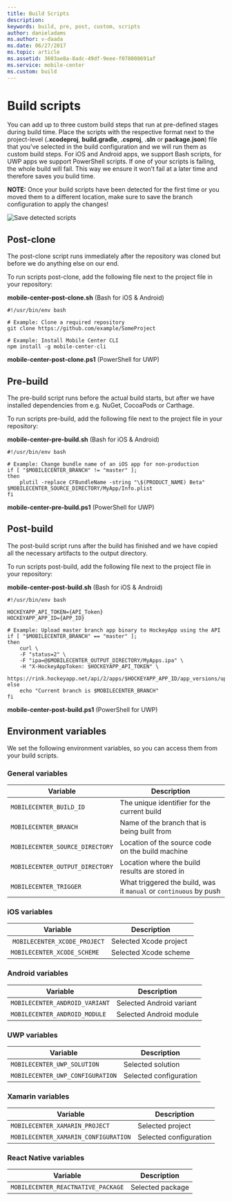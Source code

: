 ```yaml
---
title: Build Scripts
description: 
keywords: build, pre, post, custom, scripts
author: danieladams
ms.author: v-daada
ms.date: 06/27/2017
ms.topic: article
ms.assetid: 3603ae8a-8adc-49df-9eee-f078008691af
ms.service: mobile-center
ms.custom: build
---
```


# Build scripts
You can add up to three custom build steps that run at pre-defined stages during build time. Place the scripts with the respective format next to the project-level (**.xcodeproj**, **build.gradle**, **.csproj**, **.sln** or **package.json**) file that you've selected in the build configuration and we will run them as custom build steps. For iOS and Android apps, we support Bash scripts, for UWP apps we support PowerShell scripts. If one of your scripts is failing, the whole build will fail. This way we ensure it won’t fail at a later time and therefore saves you build time.

**NOTE:** Once your build scripts have been detected for the first time or you moved them to a different location, make sure to save the branch configuration to apply the changes!

![Save detected scripts][build-scripts-detected]

## Post-clone
The post-clone script runs immediately after the repository was cloned but before we do anything else on our end.

To run scripts post-clone, add the following file next to the project file in your repository:

**mobile-center-post-clone.sh** (Bash for iOS & Android)

```
#!/usr/bin/env bash

# Example: Clone a required repository
git clone https://github.com/example/SomeProject

# Example: Install Mobile Center CLI
npm install -g mobile-center-cli
```

**mobile-center-post-clone.ps1** (PowerShell for UWP)

## Pre-build
The pre-build script runs before the actual build starts, but after we have installed dependencies from e.g. NuGet, CocoaPods or Carthage.

To run scripts pre-build, add the following file next to the project file in your repository:

**mobile-center-pre-build.sh** (Bash for iOS & Android)

```
#!/usr/bin/env bash

# Example: Change bundle name of an iOS app for non-production
if [ "$MOBILECENTER_BRANCH" != "master" ];
then
    plutil -replace CFBundleName -string "\$(PRODUCT_NAME) Beta" $MOBILECENTER_SOURCE_DIRECTORY/MyApp/Info.plist
fi
```

**mobile-center-pre-build.ps1** (PowerShell for UWP)

## Post-build
The post-build script runs after the build has finished and we have copied all the necessary artifacts to the output directory.

To run scripts post-build, add the following file next to the project file in your repository:

**mobile-center-post-build.sh** (Bash for iOS & Android)

```
#!/usr/bin/env bash

HOCKEYAPP_API_TOKEN={API_Token}
HOCKEYAPP_APP_ID={APP_ID}

# Example: Upload master branch app binary to HockeyApp using the API
if [ "$MOBILECENTER_BRANCH" == "master" ];
then
    curl \
    -F "status=2" \
    -F "ipa=@$MOBILECENTER_OUTPUT_DIRECTORY/MyApps.ipa" \
    -H "X-HockeyAppToken: $HOCKEYAPP_API_TOKEN" \
    https://rink.hockeyapp.net/api/2/apps/$HOCKEYAPP_APP_ID/app_versions/upload
else
    echo "Current branch is $MOBILECENTER_BRANCH"
fi
```

**mobile-center-post-build.ps1** (PowerShell for UWP)

## Environment variables
We set the following environment variables, so you can access them from your build scripts.

### General variables

| Variable | Description |
| --------------------------------- | --- |
| `MOBILECENTER_BUILD_ID` | The unique identifier for the current build |
| `MOBILECENTER_BRANCH` | Name of the branch that is being built from |
| `MOBILECENTER_SOURCE_DIRECTORY` | Location of the source code on the build machine |
| `MOBILECENTER_OUTPUT_DIRECTORY` | Location where the build results are stored in |
| `MOBILECENTER_TRIGGER` | What triggered the build, was it `manual` or `continuous` by push |

### iOS variables

| Variable | Description |
| --------------------------------- | --- |
| `MOBILECENTER_XCODE_PROJECT` | Selected Xcode project |
| `MOBILECENTER_XCODE_SCHEME` | Selected Xcode scheme |

### Android variables

| Variable | Description |
| --------------------------------- | --- |
| `MOBILECENTER_ANDROID_VARIANT` | Selected Android variant |
| `MOBILECENTER_ANDROID_MODULE` | Selected Android module |

### UWP variables

| Variable | Description |
| --------------------------------- | --- |
| `MOBILECENTER_UWP_SOLUTION` | Selected solution |
| `MOBILECENTER_UWP_CONFIGURATION` | Selected configuration |

### Xamarin variables

| Variable | Description |
| --------------------------------- | --- |
| `MOBILECENTER_XAMARIN_PROJECT` | Selected project|
| `MOBILECENTER_XAMARIN_CONFIGURATION` | Selected configuration|

### React Native variables

| Variable | Description |
| --------------------------------- | --- |
| `MOBILECENTER_REACTNATIVE_PACKAGE` | Selected package|


[build-scripts-detected]: ~/build/custom/scripts/images/build-scripts-detected.png "Build configuration shows detected build scripts"